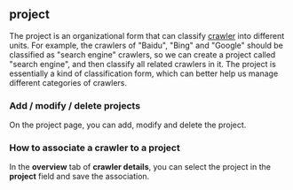 ## project

The project is an organizational form that can classify [crawler](../Spider/README.md) into different units. For example, the crawlers of "Baidu", "Bing" and "Google" should be classified as "search engine" crawlers, so we can create a project called "search engine", and then classify all related crawlers in it. The project is essentially a kind of classification form, which can better help us manage different categories of crawlers.

### Add / modify / delete projects

On the project page, you can add, modify and delete the project.

### How to associate a crawler to a project

In the **overview** tab of **crawler details**, you can select the project in the **project** field and save the association.